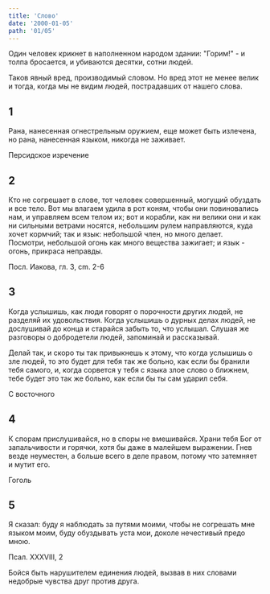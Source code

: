 ```yaml
---
title: 'Слово'
date: '2000-01-05'
path: '01/05'
---
```


Один человек крикнет в наполненном народом здании: "Горим!" - и толпа бросается, и убиваются десятки, сотни людей.
<!-- {.intro} -->

Таков явный вред, производимый словом. Но вред этот не менее велик и тогда, когда мы не видим людей, пострадавших от нашего слова.
<!-- {.intro} -->

## 1

Рана, нанесенная огнестрельным оружием, еще может быть излечена, но рана, нанесенная языком, никогда не заживает.

Персидское изречение
<!-- {.source} -->

## 2

Кто не согрешает в слове, тот человек совершенный, могущий обуздать и все тело. Вот мы влагаем удила в рот коням, чтобы они повиновались нам, и управляем всем телом их; вот и корабли, как ни велики они и как ни сильными ветрами носятся, небольшим рулем направляются, куда хочет кормчий; так и язык: небольшой член, но много делает. Посмотри, небольшой огонь как много вещества зажигает; и язык - огонь, прикраса неправды.

Посл. Иакова, гл. 3, cm. 2-6
<!-- {.source} -->

## 3

Когда услышишь, как люди говорят о порочности других людей, не разделяй их удовольствия. Когда услышишь о дурных делах людей, не дослушивай до конца и старайся забыть то, что услышал. Слушая же разговоры о добродетели людей, запоминай и рассказывай.

Делай так, и скоро ты так привыкнешь к этому, что когда услышишь о зле людей, то это будет для тебя так же больно, как если бы бранили тебя самого, и, когда сорвется у тебя с языка злое слово о ближнем, тебе будет это так же больно, как если бы ты сам ударил себя.

С восточного
<!-- {.source} -->

## 4

К спорам прислушивайся, но в споры не вмешивайся. Храни тебя Бог от запальчивости и горячки, хотя бы даже в малейшем выражении. Гнев везде неуместен, а больше всего в деле правом, потому что затемняет и мутит его.

Гоголь
<!-- {.source} -->

## 5

Я сказал: буду я наблюдать за путями моими, чтобы не согрешать мне языком моим, буду обуздывать уста мои, доколе нечестивый предо мною.

Псал. XXXVIII, 2
<!-- {.source} -->

Бойся быть нарушителем единения людей, вызвав в них словами недобрые чувства друг против друга.
<!-- {.conclusion} -->